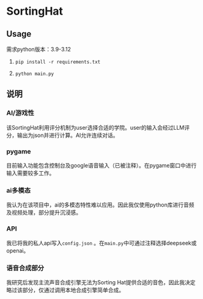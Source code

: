 # SortingHat

## Usage
需求python版本：3.9-3.12

1. `pip install -r requirements.txt`

2. `python main.py`

## 说明

### AI/游戏性

该SortingHat利用评分机制为user选择合适的学院。user的输入会经过LLM评分，输出为json并进行计算。AI允许连续对话。

### pygame

目前输入功能包含控制台及google语音输入（已被注释）。在pygame窗口中进行输入需要较多工作。

### ai多模态

我认为在该项目中，ai的多模态特性难以应用。因此我仅使用python库进行音频及视频处理，部分提升沉浸感。

### API
我已将我的私人api写入`config.json` 。在`main.py`中可通过注释选择deepseek或openai。

### 语音合成部分

我研究后发现主流声音合成引擎无法为Sorting Hat提供合适的音色，因此我决定略过该部分，仅通过调用本地合成引擎简单合成。
